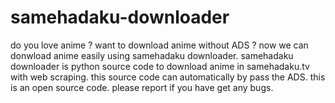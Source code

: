 # samehadaku-downloader
do you love anime ?
want to download anime without ADS ?
now we can donwload anime easily using samehadaku downloader.
samehadaku downloader is python source code to download anime in samehadaku.tv with web scraping.
this source code can automatically by pass the ADS.
this is an open source code.
please report if you have get any bugs.
